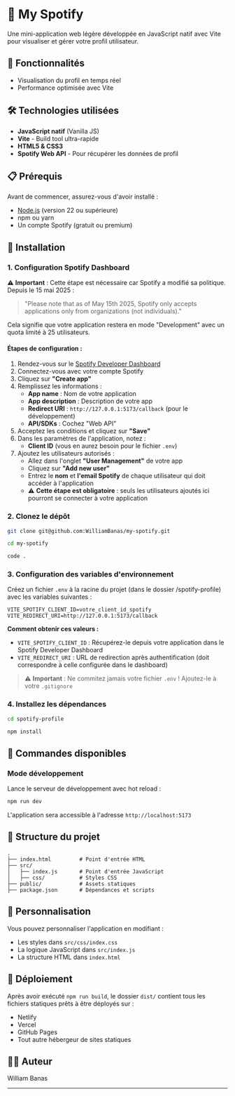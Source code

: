 # 📱 My Spotify

Une mini-application web légère développée en JavaScript natif avec Vite pour visualiser et gérer votre profil utilisateur.

## 🚀 Fonctionnalités

- Visualisation du profil en temps réel
- Performance optimisée avec Vite

## 🛠️ Technologies utilisées

- **JavaScript natif** (Vanilla JS)
- **Vite** - Build tool ultra-rapide
- **HTML5 & CSS3**
- **Spotify Web API** - Pour récupérer les données de profil

## 📋 Prérequis

Avant de commencer, assurez-vous d'avoir installé :

- [Node.js](https://nodejs.org/) (version 22 ou supérieure)
- npm ou yarn
- Un compte Spotify (gratuit ou premium)

## 🔧 Installation

### 1. Configuration Spotify Dashboard

⚠️ **Important** : Cette étape est nécessaire car Spotify a modifié sa politique. Depuis le 15 mai 2025 :
> "Please note that as of May 15th 2025, Spotify only accepts applications only from organizations (not individuals)."

Cela signifie que votre application restera en mode "Development" avec un quota limité à 25 utilisateurs.

#### Étapes de configuration :

1. Rendez-vous sur le [Spotify Developer Dashboard](https://developer.spotify.com/dashboard)
2. Connectez-vous avec votre compte Spotify
3. Cliquez sur **"Create app"**
4. Remplissez les informations :
   - **App name** : Nom de votre application
   - **App description** : Description de votre app
   - **Redirect URI** : `http://127.0.0.1:5173/callback` (pour le développement)
   - **API/SDKs** : Cochez "Web API"
5. Acceptez les conditions et cliquez sur **"Save"**
6. Dans les paramètres de l'application, notez :
   - **Client ID** (vous en aurez besoin pour le fichier `.env`)
7. Ajoutez les utilisateurs autorisés :
   - Allez dans l'onglet **"User Management"** de votre app
   - Cliquez sur **"Add new user"**
   - Entrez le **nom** et **l'email Spotify** de chaque utilisateur qui doit accéder à l'application
   - ⚠️ **Cette étape est obligatoire** : seuls les utilisateurs ajoutés ici pourront se connecter à votre application

### 2. Clonez le dépôt

```bash
git clone git@github.com:WilliamBanas/my-spotify.git

cd my-spotify

code .
```

### 3. Configuration des variables d'environnement

Créez un fichier `.env` à la racine du projet (dans le dossier /spotify-profile) avec les variables suivantes :

```env
VITE_SPOTIFY_CLIENT_ID=votre_client_id_spotify
VITE_REDIRECT_URI=http://127.0.0.1:5173/callback
```

**Comment obtenir ces valeurs :**
- `VITE_SPOTIFY_CLIENT_ID` : Récupérez-le depuis votre application dans le Spotify Developer Dashboard
- `VITE_REDIRECT_URI` : URL de redirection après authentification (doit correspondre à celle configurée dans le dashboard)

> ⚠️ **Important** : Ne commitez jamais votre fichier `.env` ! Ajoutez-le à votre `.gitignore`

### 4. Installez les dépendances

```bash
cd spotify-profile

npm install
```

## 🎯 Commandes disponibles

### Mode développement
Lance le serveur de développement avec hot reload :
```bash
npm run dev
```
L'application sera accessible à l'adresse `http://localhost:5173`


## 📁 Structure du projet

```
.
├── index.html         # Point d'entrée HTML
├── src/
│   ├── index.js       # Point d'entrée JavaScript
│   ├── css/           # Styles CSS
├── public/            # Assets statiques
├── package.json       # Dépendances et scripts
```

## 🎨 Personnalisation

Vous pouvez personnaliser l'application en modifiant :
- Les styles dans `src/css/index.css`
- La logique JavaScript dans `src/index.js`
- La structure HTML dans `index.html`

## 🚀 Déploiement

Après avoir exécuté `npm run build`, le dossier `dist/` contient tous les fichiers statiques prêts à être déployés sur :
- Netlify
- Vercel
- GitHub Pages
- Tout autre hébergeur de sites statiques


## 👨‍💻 Auteur

William Banas

---
